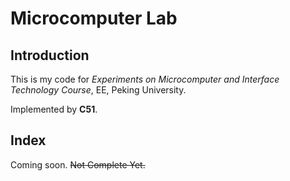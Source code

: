 # Microcomputer Lab

## Introduction
This is my code for _Experiments on Microcomputer and Interface Technology Course_, EE, Peking University.

Implemented by __C51__.

## Index
Coming soon. ~~Not Complete Yet.~~
